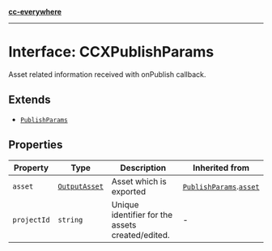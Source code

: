 [**cc-everywhere**](../../../../../../index.md)

***

# Interface: CCXPublishParams

Asset related information received with onPublish callback.

## Extends

- [`PublishParams`](../../../v1-1/output-params-types/interfaces/publish-params.md)

## Properties

| Property | Type | Description | Inherited from |
| ------ | ------ | ------ | ------ |
| <a id="asset"></a> `asset` | [`OutputAsset`](../../../asset-types/interfaces/output-asset.md) | Asset which is exported | [`PublishParams`](../../../v1-1/output-params-types/interfaces/publish-params.md).[`asset`](../../../v1-1/output-params-types/interfaces/publish-params.md#asset) |
| <a id="projectid"></a> `projectId` | `string` | Unique identifier for the assets created/edited. | - |
